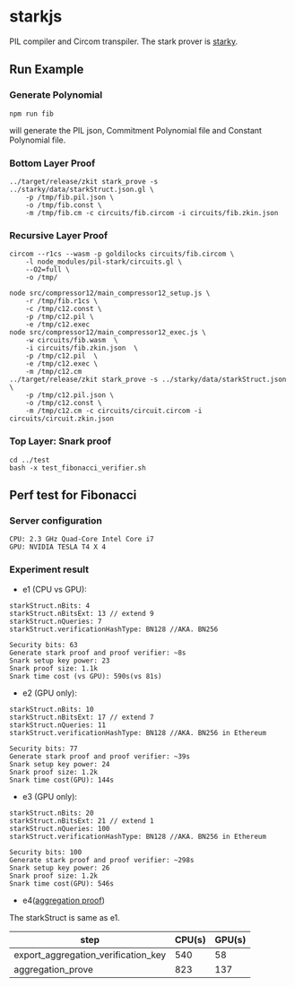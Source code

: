# starkjs

PIL compiler and Circom transpiler. The stark prover is [starky](../starky).

## Run Example
### Generate Polynomial

```
npm run fib
```
will generate the PIL json, Commitment Polynomial file and Constant Polynomial file.

### Bottom Layer Proof

```
../target/release/zkit stark_prove -s ../starky/data/starkStruct.json.gl \
    -p /tmp/fib.pil.json \
    -o /tmp/fib.const \
    -m /tmp/fib.cm -c circuits/fib.circom -i circuits/fib.zkin.json
```

### Recursive Layer Proof

```
circom --r1cs --wasm -p goldilocks circuits/fib.circom \
    -l node_modules/pil-stark/circuits.gl \
    --O2=full \
    -o /tmp/

node src/compressor12/main_compressor12_setup.js \
    -r /tmp/fib.r1cs \
    -c /tmp/c12.const \
    -p /tmp/c12.pil \
    -e /tmp/c12.exec
node src/compressor12/main_compressor12_exec.js \
    -w circuits/fib.wasm  \
    -i circuits/fib.zkin.json  \
    -p /tmp/c12.pil  \
    -e /tmp/c12.exec \
    -m /tmp/c12.cm
../target/release/zkit stark_prove -s ../starky/data/starkStruct.json \
    -p /tmp/c12.pil.json \
    -o /tmp/c12.const \
    -m /tmp/c12.cm -c circuits/circuit.circom -i circuits/circuit.zkin.json
```

### Top Layer: Snark proof
```
cd ../test
bash -x test_fibonacci_verifier.sh
```

## Perf test for Fibonacci

### Server configuration
```
CPU: 2.3 GHz Quad-Core Intel Core i7
GPU: NVIDIA TESLA T4 X 4
```

### Experiment result

* e1 (CPU vs GPU):
```
starkStruct.nBits: 4
starkStruct.nBitsExt: 13 // extend 9
starkStruct.nQueries: 7
starkStruct.verificationHashType: BN128 //AKA. BN256

Security bits: 63
Generate stark proof and proof verifier: ~8s
Snark setup key power: 23
Snark proof size: 1.1k
Snark time cost (vs GPU): 590s(vs 81s)
```

* e2 (GPU only):
```
starkStruct.nBits: 10
starkStruct.nBitsExt: 17 // extend 7
starkStruct.nQueries: 11
starkStruct.verificationHashType: BN128 //AKA. BN256 in Ethereum

Security bits: 77
Generate stark proof and proof verifier: ~39s
Snark setup key power: 24
Snark proof size: 1.2k
Snark time cost(GPU): 144s
```

* e3 (GPU only):
```
starkStruct.nBits: 20
starkStruct.nBitsExt: 21 // extend 1
starkStruct.nQueries: 100
starkStruct.verificationHashType: BN128 //AKA. BN256 in Ethereum

Security bits: 100
Generate stark proof and proof verifier: ~298s
Snark setup key power: 26
Snark proof size: 1.2k
Snark time cost(GPU): 546s
```

* e4([aggregation proof](../test/test_aggregation_fibonacci_verifier.sh))

The starkStruct is same as e1.

|step| CPU(s)| GPU(s)|
|--|--|--|
|export_aggregation_verification_key | 540 | 58|
|aggregation_prove| 823 | 137|
